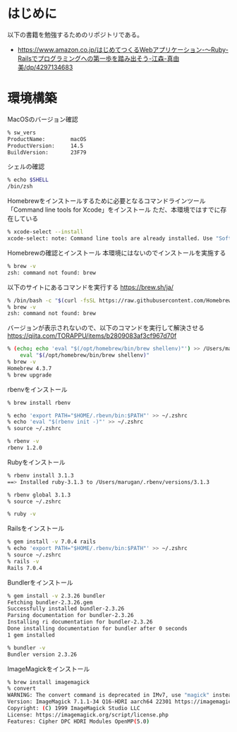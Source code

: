 # はじめに
以下の書籍を勉強するためのリポジトリである。
- https://www.amazon.co.jp/はじめてつくるWebアプリケーション-〜Ruby-Railsでプログラミングへの第一歩を踏み出そう-江森-真由美/dp/4297134683

# 環境構築
MacOSのバージョン確認
```sh
% sw_vers                                                      
ProductName:		macOS
ProductVersion:		14.5
BuildVersion:		23F79
```

シェルの確認
```sh
% echo $SHELL
/bin/zsh
```

Homebrewをインストールするために必要となるコマンドラインツール「Command line tools for Xcode」をインストール
ただ、本環境ではすでに存在している
```sh
% xcode-select --install
xcode-select: note: Command line tools are already installed. Use "Software Update" in System Settings or the softwareupdate command line interface to install updates
```

Homebrewの確認とインストール
本環境にはないのでインストールを実施する
```sh
% brew -v
zsh: command not found: brew
```
以下のサイトにあるコマンドを実行する
https://brew.sh/ja/
```sh
% /bin/bash -c "$(curl -fsSL https://raw.githubusercontent.com/Homebrew/install/HEAD/install.sh)"
% brew -v
zsh: command not found: brew
```
バージョンが表示されないので、以下のコマンドを実行して解決させる
https://qiita.com/TORAPPU/items/b2809083af3cf967d70f
```sh
% (echo; echo 'eval "$(/opt/homebrew/bin/brew shellenv)"') >> /Users/marugan/.zprofile
    eval "$(/opt/homebrew/bin/brew shellenv)"
% brew -v
Homebrew 4.3.7
% brew upgrade
```

rbenvをインストール
```sh
% brew install rbenv

% echo 'export PATH="$HOME/.rbevn/bin:$PATH"' >> ~/.zshrc
% echo 'eval "$(rbenv init -)"' >> ~/.zshrc
% source ~/.zshrc

% rbenv -v
rbenv 1.2.0
```

Rubyをインストール
```sh
% rbenv install 3.1.3
==> Installed ruby-3.1.3 to /Users/marugan/.rbenv/versions/3.1.3

% rbenv global 3.1.3
% source ~/.zshrc

% ruby -v
```

Railsをインストール
```sh
% gem install -v 7.0.4 rails
% echo 'export PATH="$HOME/.rbenv/bin:$PATH"' >> ~/.zshrc
% source ~/.zshrc
% rails -v                                               
Rails 7.0.4
```

Bundlerをインストール
```sh
% gem install -v 2.3.26 bundler
Fetching bundler-2.3.26.gem
Successfully installed bundler-2.3.26
Parsing documentation for bundler-2.3.26
Installing ri documentation for bundler-2.3.26
Done installing documentation for bundler after 0 seconds
1 gem installed

% bundler -v
Bundler version 2.3.26
```

ImageMagickをインストール
```sh
% brew install imagemagick
% convert
WARNING: The convert command is deprecated in IMv7, use "magick" instead of "convert" or "magick convert"
Version: ImageMagick 7.1.1-34 Q16-HDRI aarch64 22301 https://imagemagick.org
Copyright: (C) 1999 ImageMagick Studio LLC
License: https://imagemagick.org/script/license.php
Features: Cipher DPC HDRI Modules OpenMP(5.0) 
```
